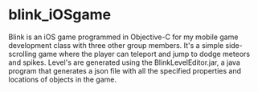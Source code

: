 blink_iOSgame
=============

Blink is an iOS game programmed in Objective-C for my mobile game development class with three other group members. It's a simple side-scrolling game where the player can teleport and jump to dodge meteors and spikes. Level's are generated using the BlinkLevelEditor.jar, a java program that generates a json file with all the specified properties and locations of objects in the game.
